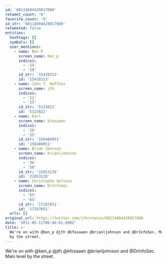 ```yaml
---
id: '68114604429017088'
retweet_count: '0'
favorite_count: '0'
id_str: '68114604429017088'
retweeted: false
entities:
  hashtags: []
  symbols: []
  user_mentions:
    - name: Ben P
      screen_name: ben_p
      indices:
        - '14'
        - '20'
      id_str: '15428313'
      id: '15428313'
    - name: John T. Hoffoss
      screen_name: jth
      indices:
        - '21'
        - '25'
      id_str: '5123821'
      id: '5123821'
    - name: Karl
      screen_name: kfosaaen
      indices:
        - '26'
        - '35'
      id_str: '156480951'
      id: '156480951'
    - name: Brian Johnson
      screen_name: brianljohnson
      indices:
        - '36'
        - '50'
      id_str: '22053138'
      id: '22053138'
    - name: Christophe Veltsos
      screen_name: DrInfoSec
      indices:
        - '55'
        - '65'
      id_str: '17287651'
      id: '17287651'
  urls: []
original_url: https://twitter.com/jth/status/68114604429017088
date: '2011-05-11T00:46:01.000Z'
title: >-
  We're on with @ben_p @jth @kfosaaen @brianljohnson and @DrInfoSec. Main level
  by the street.
---
```


We're on with @ben_p @jth @kfosaaen @brianljohnson and @DrInfoSec. Main level by the street.